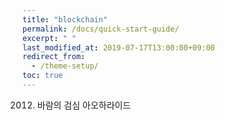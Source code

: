 ```yaml
---
title: "blockchain"
permalink: /docs/quick-start-guide/
excerpt: " "
last_modified_at: 2019-07-17T13:00:00+09:00
redirect_from:
  - /theme-setup/
toc: true
---
```

2012. 바람의 검심
아오하라이드


